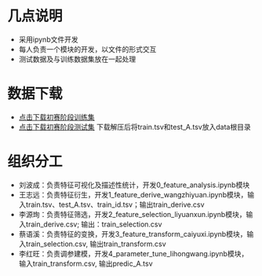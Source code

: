 # 几点说明
- 采用ipynb文件开发
- 每人负责一个模块的开发，以文件的形式交互
- 测试数据及与训练数据集放在一起处理

# 数据下载
- [点击下载初赛阶段训练集](https://www.kesci.com/urls/a0910f01)
- [点击下载初赛阶段测试集](https://www.kesci.com/urls/2fea236a)
下载解压后将train.tsv和test_A.tsv放入data根目录

# 组织分工
- 刘波成：负责特征可视化及描述性统计，开发0_feature_analysis.ipynb模块
- 王志远：负责特征衍生，开发1_feature_derive_wangzhiyuan.ipynb模块，输入train.tsv、test_A.tsv、train_id.tsv；输出train_derive.csv
- 李源珣：负责特征筛选，开发2_feature_selection_liyuanxun.ipynb模块，输入train_derive.csv; 输出：train_selection.csv
- 蔡语溪：负责特征的变换，开发3_feature_transform_caiyuxi.ipynb模块，输入train_selection.csv, 输出train_transform.csv
- 李红旺：负责调参建模，开发4_parameter_tune_lihongwang.ipynb模块，输入train_transform.csv, 输出predic_A.tsv
